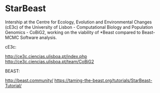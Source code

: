 # StarBeast


Intership at the Centre for Ecology, Evolution and Environmental Changes (cE3c) of the University of Lisbon - 
Computational Biology and Population Genomics - CoBiG2, working on the viability of *Beast compared to Beast-MCMC Software analysis.



cE3c:

 http://ce3c.ciencias.ulisboa.pt/index.php
 http://ce3c.ciencias.ulisboa.pt/team/CoBiG2

BEAST:

  http://beast.community/
  https://taming-the-beast.org/tutorials/StarBeast-Tutorial/
  
  
